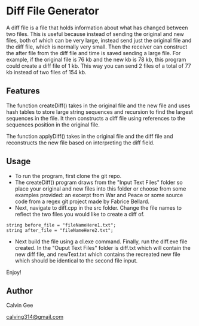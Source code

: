 # Diff File Generator

A diff file is a file that holds information about what has changed between two files. This is useful because instead of sending the original and new files, both of which can be very large, instead send just the original file and the diff file, which is normally very small. Then the receiver can construct the after file from the diff file and time is saved sending a large file. For example, if the original file is 76 kb and the new kb is 78 kb, this program could create a diff file of 1 kb. This way you can send 2 files of a total of 77 kb instead of two files of 154 kb.

## Features

The function createDiff() takes in the original file and the new file and uses hash tables to store large string sequences and recursion to find the largest sequences in the file. It then constructs a diff file using references to the sequences position in the original file.

The function applyDiff() takes in the original file and the diff file and reconstructs the new file based on interpreting the diff field.

## Usage

- To run the program, first clone the git repo.
- The createDiff() program draws from the "Input Text Files" folder so place your original and new files into this folder or choose from some examples provided: an excerpt from War and Peace or some source code from a regex git project made by Fabrice Bellard.
- Next, navigate to diff.cpp in the src folder. Change the file names to reflect the two files you would like to create a diff of.

```
string before_file = "fileNameHere1.txt";
string after_file = "fileNameHere2.txt";
```
  
- Next build the file using a cl.exe command. Finally, run the diff.exe file created. In the "Ouput Text Files" folder is diff.txt which will contain the new diff file, and newText.txt which contains the recreated new file which should be identical to the second file input.

Enjoy!
  
## Author

Calvin Gee

calving314@gmail.com
